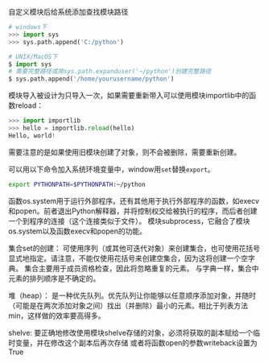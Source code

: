 
自定义模块后给系统添加查找模块路径
```py
# windows下
>>> import sys
>>> sys.path.append('C:/python')

# UNIX/MacOS下
$ import sys
# 需要完整路径或用sys.path.expanduser('~/python')创建完整路径
$ sys.path.append('/home/yourusername/python')
```
模块导入被设计为只导入一次，如果需要重新带入可以使用模块importlib中的函数reload：
```py
>>> import importlib
>>> hello = importlib.reload(hello)
Hello, world!
```
需要注意的是如果使用旧模块创建了对象，则不会被删除，需要重新创建。


可以用以下命令加入系统环境变量中，window用`set`替换`export`。
```sh
export PYTHONPATH=$PYTHONPATH:~/python
```
函数os.system用于运行外部程序。还有其他用于执行外部程序的函数，如execv和popen。前者退出Python解释器，并将控制权交给被执行的程序，而后者创建一个到程序的连接（这个连接类似于文件）。
模块subprocess，它融合了模块os.system以及函数execv和popen的功能。

集合set的创建：
可使用序列（或其他可迭代对象）来创建集合，也可使用花括号显式地指定。请注意，不能仅使用花括号来创建空集合，因为这将创建一个空字典。
集合主要用于成员资格检查，因此将忽略重复的元素。
与字典一样，集合中元素的排列顺序是不确定的。

堆（heap）：
是一种优先队列。优先队列让你能够以任意顺序添加对象，并随时（可能是在两次添加对象之间）找出（并删除）最小的元素。相比于列表方法min，这样做的效率要高得多。

shelve:
要正确地修改使用模块shelve存储的对象，必须将获取的副本赋给一个临时变量，并在修改这个副本后再次存储
或者将函数open的参数writeback设置为True
